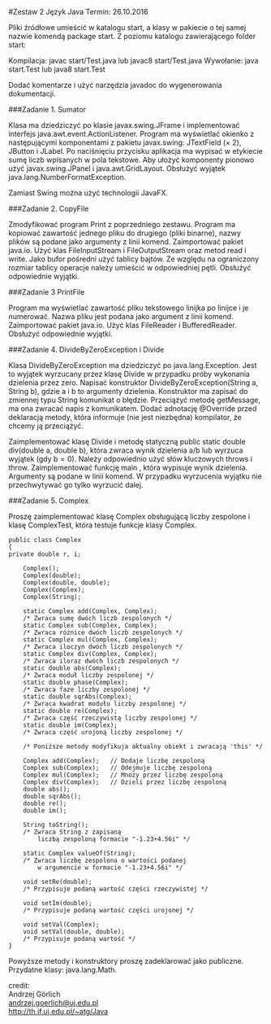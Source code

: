 #Zestaw 2
Język Java
Termin: 26.10.2016

Pliki źródłowe umieścić w katalogu start, a klasy w pakiecie o tej samej nazwie komendą package start.
Z poziomu katalogu zawierającego folder start:

Kompilacja: javac start/Test.java lub javac8 start/Test.java
Wywołanie: java start.Test lub java8 start.Test

Dodać komentarze i użyć narzędzia javadoc do wygenerowania dokumentacji.

###Zadanie 1. Sumator

Klasa ma dziedziczyć po klasie javax.swing.JFrame i implementować interfejs java.awt.event.ActionListener. Program ma wyświetlać okienko z następującymi komponentami z pakietu javax.swing: JTextField (× 2), JButton i JLabel. Po naciśnięciu przycisku aplikacja ma wypisać w etykiecie sumę liczb wpisanych w pola tekstowe. Aby ułożyć komponenty pionowo użyć javax.swing.JPanel i java.awt.GridLayout. Obsłużyć wyjątek java.lang.NumberFormatException.

Zamiast Swing można użyć technologii JavaFX.

###Zadanie 2. CopyFile

Zmodyfikować program Print z poprzedniego zestawu. Program ma kopiować zawartość jednego pliku do drugiego (pliki binarne), nazwy plików są podane jako argumenty z linii komend. Zaimportować pakiet java.io. Użyć klas FileInputStream i FileOutputStream oraz metod read i write. Jako bufor pośredni użyć tablicy bajtów.
Ze względu na ograniczony rozmiar tablicy operacje należy umieścić w odpowiedniej pętli. Obsłużyć odpowiednie wyjątki.

###Zadanie 3 PrintFile

Program ma wyświetlać zawartość pliku tekstowego linijka po linijce i je numerować. Nazwa pliku jest podana jako argument z linii komend. Zaimportować pakiet java.io. Użyć klas FileReader i BufferedReader. Obsłużyć odpowiednie wyjątki.

###Zadanie 4. DivideByZeroException i Divide

Klasa DivideByZeroException ma dziedziczyć po java.lang.Exception.
Jest to wyjątek wyrzucany przez klasę Divide w przypadku próby wykonania dzielenia przez zero. Napisać konstruktor DivideByZeroException(String a, String b), gdzie a i b to argumenty dzielenia. Konstruktor ma zapisać do zmiennej typu String komunikat o błędzie. Przeciążyć metodę getMessage, ma ona zwracać napis z komunikatem. Dodać adnotację @Override przed deklaracją metody, która informuje (nie jest niezbędna) kompilator, że chcemy ją przeciążyć.

Zaimplementować klasę Divide i metodę statyczną public static double div(double a, double b), która zwraca wynik dzielenia a/b lub wyrzuca wyjątek (gdy b = 0). Należy odpowiednio użyć słów kluczowych throws i throw. Zaimplementować funkcję main , która wypisuje wynik dzielenia. Argumenty są podane w linii komend. W przypadku wyrzucenia wyjątku nie przechwytywać go tylko wyrzucić dalej.

###Zadanie 5. Complex

Proszę zaimplementować klasę Complex obsługującą liczby zespolone i klasę ComplexTest, która testuje funkcje klasy Complex.   
```
public class Complex
{
private double r, i;

    Complex();
    Complex(double);
    Complex(double, double);
    Complex(Complex);
    Complex(String);

    static Complex add(Complex, Complex); 
    /* Zwraca sumę dwóch liczb zespolonych */
    static Complex sub(Complex, Complex); 
    /* Zwraca różnice dwóch liczb zespolonych */
    static Complex mul(Complex, Complex); 
    /* Zwraca iloczyn dwóch liczb zespolonych */
    static Complex div(Complex, Complex); 
    /* Zwraca iloraz dwóch liczb zespolonych */
    static double abs(Complex);       
    /* Zwraca moduł liczby zespolonej */    
    static double phase(Complex);         
    /* Zwraca faze liczby zespolonej */ 
    static double sqrAbs(Complex);
    /* Zwraca kwadrat modułu liczby zespolonej */   
    static double re(Complex);
    /* Zwraca część rzeczywistą liczby zespolonej */    
    static double im(Complex);
    /* Zwraca część urojoną liczby zespolonej */    

    /* Poniższe metody modyfikuja aktualny obiekt i zwracają 'this' */

    Complex add(Complex);   // Dodaje liczbę zespoloną
    Complex sub(Complex);   // Odejmuje liczbę zespoloną
    Complex mul(Complex);   // Mnoży przez liczbę zespoloną
    Complex div(Complex);   // Dzieli przez liczbę zespoloną
    double abs();
    double sqrAbs();
    double re();
    double im();
    
    String toString();
    /* Zwraca String z zapisaną 
        liczbą zespoloną formacie "-1.23+4.56i" */

    static Complex valueOf(String);
    /* Zwraca liczbę zespolona o wartości podanej 
        w argumencie w formacie "-1.23+4.56i" */

    void setRe(double);
    /* Przypisuje podaną wartość części rzeczywistej */

    void setIm(double);
    /* Przypisuje podaną wartość części urojonej */

    void setVal(Complex);
    void setVal(double, double);
    /* Przypisuje podaną wartość */
}   
```
Powyższe metody i konstruktory proszę zadeklarować jako publiczne.
Przydatne klasy: java.lang.Math.

credit:   
Andrzej Görlich   
andrzej.goerlich@uj.edu.pl   
http://th.if.uj.edu.pl/~atg/Java
